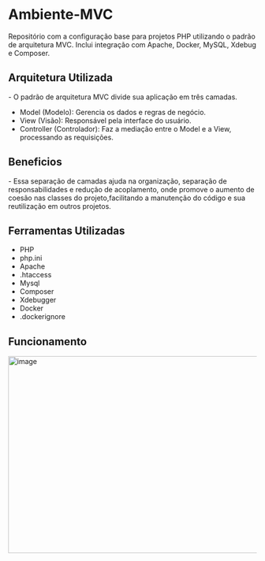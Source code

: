 <h1>Ambiente-MVC</h1>
Repositório com a configuração base para projetos PHP utilizando o padrão de arquitetura MVC. Inclui integração com Apache, Docker, MySQL, Xdebug e Composer.

<h2>Arquitetura Utilizada</h2>
- O padrão de arquitetura MVC divide sua aplicação em três camadas.

<ul>
  <li>Model (Modelo): Gerencia os dados e regras de negócio.</li>
  
  <li>View (Visão): Responsável pela interface do usuário.</li>
  
  <li>Controller (Controlador): Faz a mediação entre o Model e a View, processando as requisições.</li>
</ul>

<h2>Beneficios</h2>
-  Essa separação de camadas ajuda na organização, separação de responsabilidades e redução de acoplamento, onde promove o aumento de coesão nas classes do projeto,facilitando a manutenção do código e sua reutilização em outros projetos.

<h2>Ferramentas Utilizadas</h2>
<ul>
<li>PHP</li>
<li>php.ini</li>
<li>Apache</li>
<li>.htaccess</li>
<li>Mysql</li>
<li>Composer</li>
<li>Xdebugger</li>
<li>Docker</li>
<li>.dockerignore</li>
</ul>

<h2>Funcionamento</h2>

<img width="800" height="400" alt="image" src="https://github.com/user-attachments/assets/73c100eb-10cd-44fb-8126-128f812e7e65" />


